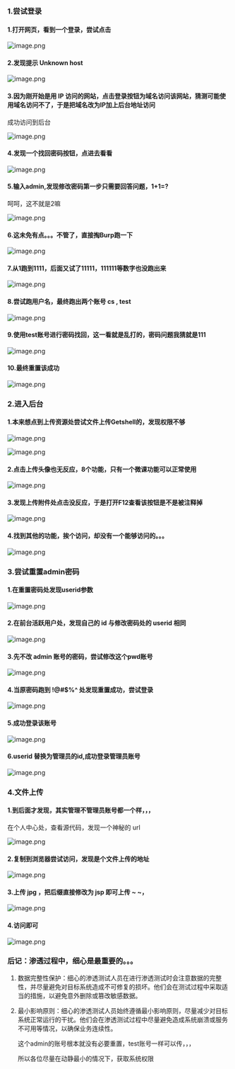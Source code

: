 ### 1.尝试登录

#### 1.打开网页，看到一个登录，尝试点击

![image.png](https://shs3.b.qianxin.com/attack_forum/2023/09/attach-ee2e91e46b51e943e3214d5caaf819f1283ed981.png)

#### 2.发现提示 Unknown host

![image.png](https://shs3.b.qianxin.com/attack_forum/2023/09/attach-9119941fbf389abf76cfeec4977edbbb7abc7dbd.png)

#### 3.因为刚开始是用 IP 访问的网站，点击登录按钮为域名访问该网站，猜测可能使用域名访问不了，于是把域名改为IP加上后台地址访问

成功访问到后台

![image.png](https://shs3.b.qianxin.com/attack_forum/2023/09/attach-5fb4ca635ea2aabbe15a3367286e0ac481076d54.png)

#### 4.发现一个找回密码按钮，点进去看看

![image.png](https://shs3.b.qianxin.com/attack_forum/2023/09/attach-6cc7ed21adb189e9b44f38075429ca61cf7f6681.png)

#### 5.输入admin,发现修改密码第一步只需要回答问题，1+1=?

呵呵，这不就是2嘛

![image.png](https://shs3.b.qianxin.com/attack_forum/2023/09/attach-1031cdd48675dacb88036f3930d6a68431d9e631.png)

#### 6.这未免有点。。。不管了，直接掏Burp跑一下

![image.png](https://shs3.b.qianxin.com/attack_forum/2023/09/attach-cf2b26d491546cb2c112aebedb64f8a3a16dcdca.png)

#### 7.从1跑到1111，后面又试了11111，111111等数字也没跑出来

![image.png](https://shs3.b.qianxin.com/attack_forum/2023/09/attach-08184683ce697f6ab3436eae9ed2b14e741c00e7.png)

#### 8.尝试跑用户名，最终跑出两个账号 cs , test

![image.png](https://shs3.b.qianxin.com/attack_forum/2023/09/attach-429414914c14fcb7203d2c4259c5f981c27429d9.png)

#### 9.使用test账号进行密码找回，这一看就是乱打的，密码问题我猜就是111

![image.png](https://shs3.b.qianxin.com/attack_forum/2023/09/attach-c87d999dd10dd4181cfa3ae5e7b10dd9881ee684.png)

#### 10.最终重置该成功

![image.png](https://shs3.b.qianxin.com/attack_forum/2023/09/attach-cf6e3f7bdc51efbc92f75e04387f4502093bc64f.png)

### 2.进入后台

#### 1.本来想点到上传资源处尝试文件上传Getshell的，发现权限不够

![image.png](https://shs3.b.qianxin.com/attack_forum/2023/09/attach-a3b684b76afc52b4a4eadd0c87f1a631bb290f75.png)

![image.png](https://shs3.b.qianxin.com/attack_forum/2023/09/attach-691dfe56b40d558aeb66cb62027b7fe4410f9992.png)

#### 2.点击上传头像也无反应，8个功能，只有一个微课功能可以正常使用

![image.png](https://shs3.b.qianxin.com/attack_forum/2023/09/attach-522380e1da9da59019f8f3e622a323b24d13ddb1.png)

#### 3.发现上传附件处点击没反应，于是打开F12查看该按钮是不是被注释掉

![image.png](https://shs3.b.qianxin.com/attack_forum/2023/09/attach-9b1ea9d959edeecfb4eec9af8eb4623e8751b37b.png)

#### 4.找到其他的功能，挨个访问，却没有一个能够访问的。。。

![image.png](https://shs3.b.qianxin.com/attack_forum/2023/09/attach-d19a5d2a7dffe36928e457fd4a6f4c2216e1a09a.png)

### 3.尝试重置admin密码

#### 1.在重置密码处发现userid参数

![image.png](https://shs3.b.qianxin.com/attack_forum/2023/09/attach-a9cb018d45782b17e0d37f3f71550105941ee061.png)

#### 2.在前台活跃用户处，发现自己的 id 与修改密码处的 userid 相同

![image.png](https://shs3.b.qianxin.com/attack_forum/2023/09/attach-5cbb4f4416b9aaaa6ee4a44b430bc966ac4ac1c2.png)

#### 3.先不改 admin 账号的密码，尝试修改这个pwd账号

![image.png](https://shs3.b.qianxin.com/attack_forum/2023/09/attach-d09adac6de1f70d6de597e28c7efa278f2686318.png)

#### 4.当原密码跑到 !@#$%^ 处发现重置成功，尝试登录

![image.png](https://shs3.b.qianxin.com/attack_forum/2023/09/attach-9ab6cddbe5ffb748fdc82071bfda115fd388e6ae.png)

#### 5.成功登录该账号

![image.png](https://shs3.b.qianxin.com/attack_forum/2023/09/attach-a54e653b35a0415308c6b6b9e3ba2ee1985a3f7d.png)

#### 6.userid 替换为管理员的id,成功登录管理员账号

![image.png](https://shs3.b.qianxin.com/attack_forum/2023/09/attach-0e39089775b0ac1a514ac108b339bcc1024df577.png)

### 4.文件上传

#### 1.到后面才发现，其实管理不管理员账号都一个样，，，

在个人中心处，查看源代码，发现一个神秘的 url

![image.png](https://shs3.b.qianxin.com/attack_forum/2023/09/attach-046e05dc6f6b31e84e599f99c656ef55456fa835.png)

#### 2.复制到浏览器尝试访问，发现是个文件上传的地址

![image.png](https://shs3.b.qianxin.com/attack_forum/2023/09/attach-6ff0b0ca9e0dcb57401ec665dbbf188e2a1b0f0c.png)

#### 3.上传 jpg ，把后缀直接修改为 jsp 即可上传 ~ ~，

![image.png](https://shs3.b.qianxin.com/attack_forum/2023/09/attach-e86a4d22df2c7475cba4e450a490a825e4678075.png)

#### 4.访问即可

![image.png](https://shs3.b.qianxin.com/attack_forum/2023/09/attach-c7e66643b5528e05ba1af4f2b6ef36dd5e03c56a.png)

### 后记：渗透过程中，细心是最重要的。。。

1. 数据完整性保护：细心的渗透测试人员在进行渗透测试时会注意数据的完整性，并尽量避免对目标系统造成不可修复的损坏。他们会在测试过程中采取适当的措施，以避免意外删除或篡改敏感数据。
2. 最小影响原则：细心的渗透测试人员始终遵循最小影响原则，尽量减少对目标系统正常运行的干扰。他们会在渗透测试过程中尽量避免造成系统崩溃或服务不可用等情况，以确保业务连续性。
    
    这个admin的账号根本就没有必要重置，test账号一样可以传，，，
    
    所以各位尽量在动静最小的情况下，获取系统权限